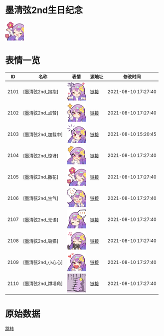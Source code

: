 # 墨清弦2nd生日纪念

<img src="./cover.png" height="60" alt="cover" />

# 表情一览

|ID|名称|表情|源地址|修改时间|
|----|----|----|----|----|
|2101|[墨清弦2nd_抱抱]|<img src="./pic/002101_%5B墨清弦2nd_抱抱%5D.png" height="60" alt="抱抱"/>|[链接](http://i0.hdslb.com/bfs/emote/f215e60e88a8438ff5dddca3bc92abd22d8d150a.png)|2021-08-10 17:27:40|
|2102|[墨清弦2nd_点赞]|<img src="./pic/002102_%5B墨清弦2nd_点赞%5D.png" height="60" alt="点赞"/>|[链接](http://i0.hdslb.com/bfs/emote/4e2638870787e0dd517f90db0b3a6e330f8a938a.png)|2021-08-10 17:27:40|
|2103|[墨清弦2nd_加载中]|<img src="./pic/002103_%5B墨清弦2nd_加载中%5D.png" height="60" alt="加载中"/>|[链接](http://i0.hdslb.com/bfs/emote/6e4d53dab5eb1093699023c7c65b11853d84efa6.png)|2021-08-10 15:20:45|
|2104|[墨清弦2nd_惊讶]|<img src="./pic/002104_%5B墨清弦2nd_惊讶%5D.png" height="60" alt="惊讶"/>|[链接](http://i0.hdslb.com/bfs/emote/d6d1a3d87105da8e7dab81c19d7ee7c87e4b841a.png)|2021-08-10 17:27:40|
|2105|[墨清弦2nd_撒花]|<img src="./pic/002105_%5B墨清弦2nd_撒花%5D.png" height="60" alt="撒花"/>|[链接](http://i0.hdslb.com/bfs/emote/c48eb34795a62462010a5fceab4b0c5e98c4568c.png)|2021-08-10 17:27:40|
|2106|[墨清弦2nd_生气]|<img src="./pic/002106_%5B墨清弦2nd_生气%5D.png" height="60" alt="生气"/>|[链接](http://i0.hdslb.com/bfs/emote/4ae1fab6730f31f02de78729e6c598d46a150937.png)|2021-08-10 17:27:40|
|2107|[墨清弦2nd_无语]|<img src="./pic/002107_%5B墨清弦2nd_无语%5D.png" height="60" alt="无语"/>|[链接](http://i0.hdslb.com/bfs/emote/418411091500eeee0b3739dac811046376523a1f.png)|2021-08-10 17:27:40|
|2108|[墨清弦2nd_吸猫]|<img src="./pic/002108_%5B墨清弦2nd_吸猫%5D.png" height="60" alt="吸猫"/>|[链接](http://i0.hdslb.com/bfs/emote/54d08d99ec7afe5068c459a918744226d203937b.png)|2021-08-10 17:27:40|
|2109|[墨清弦2nd_小心心]|<img src="./pic/002109_%5B墨清弦2nd_小心心%5D.png" height="60" alt="小心心"/>|[链接](http://i0.hdslb.com/bfs/emote/0dcc75854514878c77196a9a37e876c30b0096d3.png)|2021-08-10 17:27:40|
|2110|[墨清弦2nd_蹲墙角]|<img src="./pic/002110_%5B墨清弦2nd_蹲墙角%5D.png" height="60" alt="蹲墙角"/>|[链接](http://i0.hdslb.com/bfs/emote/57e71776e1b24675302c331f1bf6a3e6e2ab095e.png)|2021-08-10 17:27:40|

# 原始数据

[跳转](./raw.json)

